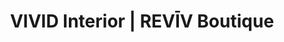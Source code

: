 ---
title: "VIVID Interior | REVĪV Boutique"
url: /minneapolis/vivid-interior-reviv-boutique/
shop: interior decoration
---